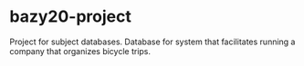 # bazy20-project

Project for subject databases. Database for system that facilitates running a company that organizes bicycle trips.
